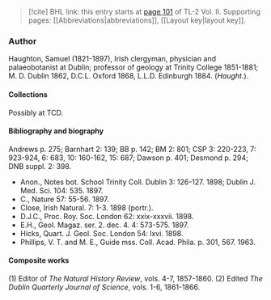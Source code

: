 > [!cite] BHL link: this entry starts at [page 101](https://www.biodiversitylibrary.org/item/103253#page/127/mode/1up) of TL-2 Vol. II.
> Supporting pages: [[Abbreviations|abbreviations]], [[Layout key|layout key]].

### Author

Haughton, Samuel (1821-1897), Irish clergyman, physician and palaeobotanist at Dublin; professor of geology at Trinity College 1851-1881; M. D. Dublin 1862, D.C.L. Oxford 1868, L.L.D. Edinburgh 1884. (*Haught.*).

#### Collections

Possibly at TCD.

#### Bibliography and biography

Andrews p. 275; Barnhart 2: 139; BB p. 142; BM 2: 801; CSP 3: 220-223, 7: 923-924, 6: 683, 10: 160-162, 15: 687; Dawson p. 401; Desmond p. 294; DNB suppl. 2: 398.
- Anon., Notes bot. School Trinity Coll. Dublin 3: 126-127. 1898; Dublin J. Med. Sci. 104: 535. 1897.
- C., Nature 57: 55-56. 1897.
- Close, Irish Natural. 7: 1-3. 1898 (portr.).
- D.J.C., Proc. Roy. Soc. London 62: xxix-xxxvii. 1898.
- E.H., Geol. Magaz. ser. 2. dec. 4. 4: 573-575. 1897.
- Hicks, Quart. J. Geol. Soc. London 54: lxvi. 1898.
- Phillips, V. T. and M. E., Guide mss. Coll. Acad. Phila. p. 301, 567. 1963.

#### Composite works

(1) Editor of *The Natural History Review*, vols. 4-7, 1857-1860.
(2) Edited *The Dublin Quarterly Journal of Science*, vols. 1-6, 1861-1866.

